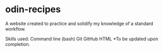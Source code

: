 # odin-recipes

A website created to practice and solidify my knowledge of a standard workflow.

Skills used:
Command line (bash)
Git
GitHub
HTML
*To be updated upon completion.